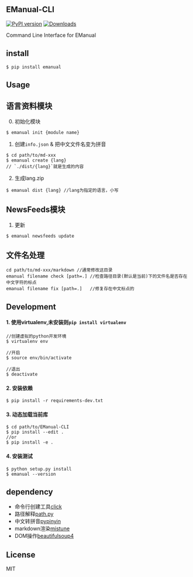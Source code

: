 EManual-CLI
-----------
[![PyPI version](https://badge.fury.io/py/emanual.svg)](http://badge.fury.io/py/emanual)
[![Downloads](https://pypip.in/download/emanual/badge.png)](https://pypi.python.org/pypi/emanual/)

Command Line Interface for EManual

install
-------
```shell
$ pip install emanual
```

Usage
-----

## 语言资料模块

0. 初始化模块
```shell
$ emanual init {module name}
```

1. 创建`info.json` & 把中文文件名变为拼音
```shell
$ cd path/to/md-xxx
$ emanual create {lang}
// `./dist/{lang}`就是生成的内容
````

2. 生成lang.zip
```shell
$ emanual dist {lang} //lang为指定的语言，小写
```

## NewsFeeds模块

1. 更新
```shell
$ emanual newsfeeds update
```

## 文件名处理

```shell
cd path/to/md-xxx/markdown //通常修改这目录
emanual filename check [path=.] //检查路径目录(默认是当前)下的文件名是否存在中文字符的标点
emanual filename fix [path=.]   //修复存在中文标点的

```


Development
-----------

#### 1. 使用virtualenv,未安装则`pip install virtualenv`
```shell
//创建虚拟的python开发环境
$ virtualenv env

//开启
$ source env/bin/activate

//退出
$ deactivate
```

#### 2. 安装依赖
```
$ pip install -r requirements-dev.txt
```

#### 3. 动态加载当前库
```shell
$ cd path/to/EManual-CLI
$ pip install --edit .
//or
$ pip install -e .
```

#### 4. 安装测试
```shell
$ python setup.py install
$ emanual --version
```

dependency
--

- 命令行创建工具[click](https://github.com/mitsuhiko/click)
- 路径解释[path.py](https://github.com/jaraco/path.py)
- 中文转拼音[pypinyin](https://github.com/smallqiao/pypinyin)
- markdown渲染[mistune](https://github.com/lepture/mistune)
- DOM操作[beautifulsoup4](http://www.crummy.com/software/BeautifulSoup/)


License
-------

MIT
